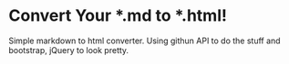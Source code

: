# Convert Your *.md to *.html!

Simple markdown to html converter. Using githun API to do the stuff and bootstrap, jQuery to look pretty.